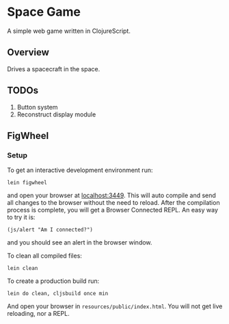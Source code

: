# Space Game

A simple web game written in ClojureScript.

## Overview

Drives a spacecraft in the space.

## TODOs

1. Button system
2. Reconstruct display module

## FigWheel

### Setup

To get an interactive development environment run:

    lein figwheel

and open your browser at [localhost:3449](http://localhost:3449/).
This will auto compile and send all changes to the browser without the
need to reload. After the compilation process is complete, you will
get a Browser Connected REPL. An easy way to try it is:

    (js/alert "Am I connected?")

and you should see an alert in the browser window.

To clean all compiled files:

    lein clean

To create a production build run:

    lein do clean, cljsbuild once min
And open your browser in `resources/public/index.html`. You will not
get live reloading, nor a REPL. 